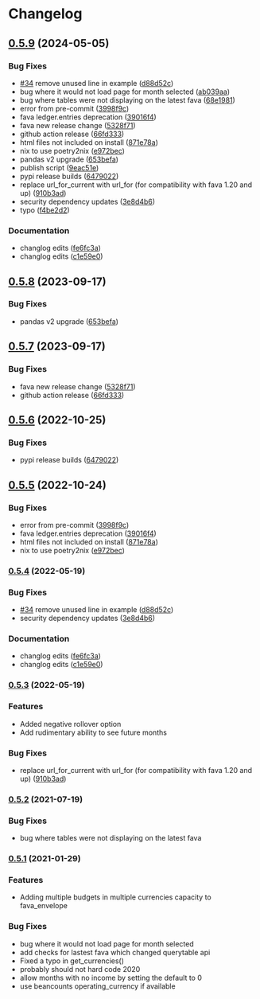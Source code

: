 # Changelog

## [0.5.9](https://github.com/egetzner/fava-envelope/compare/v0.5.8...v0.5.9) (2024-05-05)


### Bug Fixes

* [#34](https://github.com/egetzner/fava-envelope/issues/34) remove unused line in example ([d88d52c](https://github.com/egetzner/fava-envelope/commit/d88d52c8e303a3ea5af9f23535c552d3632d9692))
* bug where it would not load page for month selected ([ab039aa](https://github.com/egetzner/fava-envelope/commit/ab039aa2787fd75c8873f11e39de1c95977ec7dc))
* bug where tables were not displaying on the latest fava ([68e1981](https://github.com/egetzner/fava-envelope/commit/68e19810abaa6ba09c7f40d8c4b28eb39fee53bb))
* error from pre-commit ([3998f9c](https://github.com/egetzner/fava-envelope/commit/3998f9c08fb4892d10e34fef475787a89a9ad08d))
* fava ledger.entries deprecation ([39016f4](https://github.com/egetzner/fava-envelope/commit/39016f444b5de4a1564081317f41131a4fa8ad1f))
* fava new release change ([5328f71](https://github.com/egetzner/fava-envelope/commit/5328f71ba0d37f3c0cd991526c761819c449001a))
* github action release ([66fd333](https://github.com/egetzner/fava-envelope/commit/66fd333c4765bb1f450a91fde64b79eac9a08e89))
* html files not included on install ([871e78a](https://github.com/egetzner/fava-envelope/commit/871e78aac1503627d9525d4c7f87929bb1483956))
* nix to use poetry2nix ([e972bec](https://github.com/egetzner/fava-envelope/commit/e972bec9fdcfcebbdd20891e809867362047872c))
* pandas v2 upgrade ([653befa](https://github.com/egetzner/fava-envelope/commit/653befac73f17000935dbdd4efc43f5e4f6f212a))
* publish script ([9eac51e](https://github.com/egetzner/fava-envelope/commit/9eac51ed90e1eda9eaa5276f865db3c06044b93c))
* pypi release builds ([6479022](https://github.com/egetzner/fava-envelope/commit/6479022d08d2b226687dfe133e06a13f93896151))
* replace url_for_current with url_for (for compatibility with fava 1.20 and up) ([910b3ad](https://github.com/egetzner/fava-envelope/commit/910b3ad742683e747660c09430e56415ee44d8c3))
* security dependency updates ([3e8d4b6](https://github.com/egetzner/fava-envelope/commit/3e8d4b6f3cf47725c70e4ed4a703139c4fa4f073))
* typo ([f4be2d2](https://github.com/egetzner/fava-envelope/commit/f4be2d2bb83b49c1a3dc03c8403365181cdd19a6))


### Documentation

* changlog edits ([fe6fc3a](https://github.com/egetzner/fava-envelope/commit/fe6fc3a3dba23fcdffad5f0eb1822496afe371b3))
* changlog edits ([c1e59e0](https://github.com/egetzner/fava-envelope/commit/c1e59e0bbe9f6640a793610bf5a7aac1a0be7d1c))

## [0.5.8](https://github.com/polarmutex/fava-envelope/compare/v0.5.7...v0.5.8) (2023-09-17)


### Bug Fixes

* pandas v2 upgrade ([653befa](https://github.com/polarmutex/fava-envelope/commit/653befac73f17000935dbdd4efc43f5e4f6f212a))

## [0.5.7](https://github.com/polarmutex/fava-envelope/compare/v0.5.6...v0.5.7) (2023-09-17)


### Bug Fixes

* fava new release change ([5328f71](https://github.com/polarmutex/fava-envelope/commit/5328f71ba0d37f3c0cd991526c761819c449001a))
* github action release ([66fd333](https://github.com/polarmutex/fava-envelope/commit/66fd333c4765bb1f450a91fde64b79eac9a08e89))

## [0.5.6](https://github.com/polarmutex/fava-envelope/compare/v0.5.5...v0.5.6) (2022-10-25)


### Bug Fixes

* pypi release builds ([6479022](https://github.com/polarmutex/fava-envelope/commit/6479022d08d2b226687dfe133e06a13f93896151))

## [0.5.5](https://github.com/polarmutex/fava-envelope/compare/v0.5.4...v0.5.5) (2022-10-24)


### Bug Fixes

* error from pre-commit ([3998f9c](https://github.com/polarmutex/fava-envelope/commit/3998f9c08fb4892d10e34fef475787a89a9ad08d))
* fava ledger.entries deprecation ([39016f4](https://github.com/polarmutex/fava-envelope/commit/39016f444b5de4a1564081317f41131a4fa8ad1f))
* html files not included on install ([871e78a](https://github.com/polarmutex/fava-envelope/commit/871e78aac1503627d9525d4c7f87929bb1483956))
* nix to use poetry2nix ([e972bec](https://github.com/polarmutex/fava-envelope/commit/e972bec9fdcfcebbdd20891e809867362047872c))

### [0.5.4](https://github.com/polarmutex/fava-envelope/compare/v0.5.3...v0.5.4) (2022-05-19)


### Bug Fixes

* [#34](https://github.com/polarmutex/fava-envelope/issues/34) remove unused line in example ([d88d52c](https://github.com/polarmutex/fava-envelope/commit/d88d52c8e303a3ea5af9f23535c552d3632d9692))
* security dependency updates ([3e8d4b6](https://github.com/polarmutex/fava-envelope/commit/3e8d4b6f3cf47725c70e4ed4a703139c4fa4f073))


### Documentation

* changlog edits ([fe6fc3a](https://github.com/polarmutex/fava-envelope/commit/fe6fc3a3dba23fcdffad5f0eb1822496afe371b3))
* changlog edits ([c1e59e0](https://github.com/polarmutex/fava-envelope/commit/c1e59e0bbe9f6640a793610bf5a7aac1a0be7d1c))

### [0.5.3](https://github.com/polarmutex/fava-envelope/compare/v0.5.2...v0.5.3) (2022-05-19)

### Features

* Added negative rollover option
* Add rudimentary ability to see future months

### Bug Fixes

* replace url_for_current with url_for (for compatibility with fava 1.20 and up) ([910b3ad](https://github.com/polarmutex/fava-envelope/commit/910b3ad742683e747660c09430e56415ee44d8c3))

### [0.5.2](https://github.com/polarmutex/fava-envelope/compare/v0.5.1...v0.5.2) (2021-07-19)

### Bug Fixes

* bug where tables were not displaying on the latest fava

### [0.5.1](https://github.com/polarmutex/fava-envelope/compare/0.5...v0.5.1) (2021-01-29)

### Features

* Adding multiple budgets in multiple currencies capacity to fava_envelope

### Bug Fixes

* bug where it would not load page for month selected
* add checks for lastest fava which changed querytable api
* Fixed a typo in get_currencies()
* probably should not hard code 2020
* allow months with no income by setting the default to 0
* use beancounts operating_currency if available
